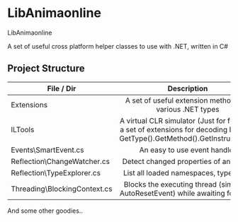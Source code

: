 LibAnimaonline
==============

LibAnimaonline

A set of useful cross platform helper classes to use with .NET, written in C#

Project Structure
-----------

| File / Dir        | Description           |
| ------------- |:-------------:|
| Extensions     | A set of useful extension methods for various .NET types      |
| ILTools | A virtual CLR simulator (Just for fun) and a set of extensions for decoding IL bytes GetType().GetMethod().GetInstructions()     |
| Events\SmartEvent.cs    | An easy to use event handler |
| Reflection\ChangeWatcher.cs |  Detect changed properties of an object     |
| Reflection\TypeExplorer.cs | List all loaded namespaces, types, etc.      |
| Threading\BlockingContext.cs |  Blocks the executing thread (similar to AutoResetEvent) while awaiting for tasks    |

And some other goodies..
